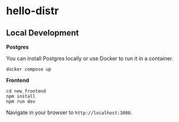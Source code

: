 # hello-distr

## Local Development

**Postgres**

You can install Postgres locally or use Docker to run it in a container.

```shell
docker compose up
```

**Frontend**

```shell
cd new_frontend
npm install
npm run dev
```

Navigate in your browser to `http://localhost:3000`.
